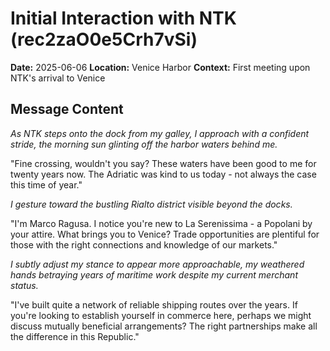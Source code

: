 # Initial Interaction with NTK (rec2zaO0e5Crh7vSi)

**Date:** 2025-06-06
**Location:** Venice Harbor
**Context:** First meeting upon NTK's arrival to Venice

## Message Content

*As NTK steps onto the dock from my galley, I approach with a confident stride, the morning sun glinting off the harbor waters behind me.*

"Fine crossing, wouldn't you say? These waters have been good to me for twenty years now. The Adriatic was kind to us today - not always the case this time of year."

*I gesture toward the bustling Rialto district visible beyond the docks.*

"I'm Marco Ragusa. I notice you're new to La Serenissima - a Popolani by your attire. What brings you to Venice? Trade opportunities are plentiful for those with the right connections and knowledge of our markets."

*I subtly adjust my stance to appear more approachable, my weathered hands betraying years of maritime work despite my current merchant status.*

"I've built quite a network of reliable shipping routes over the years. If you're looking to establish yourself in commerce here, perhaps we might discuss mutually beneficial arrangements? The right partnerships make all the difference in this Republic."
